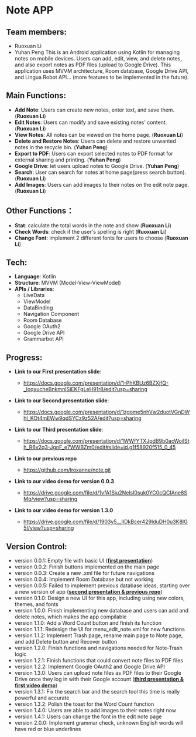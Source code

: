 # Note APP 
## Team members: 
- Ruoxuan Li
- Yuhan Peng
This is an Android application using Kotlin for managing notes on mobile devices. Users can add, edit, view, and delete notes, and also export notes as PDF files (upload to Google Drive). This application uses MVVM architecture, Room database, Google Drive API, and Lingua Robot API... (more features to be implemented in the future).
## Main Functions:
- **Add Note**: Users can create new notes, enter text, and save them. (**Ruoxuan Li**)
- **Edit Notes**: Users can modify and save existing notes' content. (**Ruoxuan Li**)
- **View Notes**: All notes can be viewed on the home page. (**Ruoxuan Li**)
- **Delete and Restore Notes**: Users can delete and restore unwanted notes in the recycle bin. (**Yuhan Peng**)
- **Export to PDF**: Users can export selected notes to PDF format for external sharing and printing. (**Yuhan Peng**)
- **Google Drive**: let users upload notes to Google Drive. (**Yuhan Peng**)
- **Search**: User can search for notes at home page(press search button). (**Ruoxuan Li**)
- **Add Images**: Users can add images to their notes on the edit note page. (**Ruoxuan Li**)

## Other Functions：
- **Stat**: calculate the total words in the note and show  (**Ruoxuan Li**)
- **Check Words**: check if the user's spelling is right (**Ruoxuan Li**)
- **Change Font**: implement 2 different fonts for users to choose (**Ruoxuan Li**)

## Tech:

- **Language**: Kotlin
- **Structure**: MVVM (Model-View-ViewModel)
- **APIs / Libraries**:
  - LiveData
  - ViewModel
  - DataBinding
  - Navigation Component
  - Room Database
  - Google OAuth2
  - Google Drive API
  - Grammarbot API

## Progress:
- **Link to our First presentation slide**:
    - https://docs.google.com/presentation/d/1-PhKBUz6BZXjfQ-_IoqxucheBnkmnISiEKFgLeH91r8/edit?usp=sharing

- **Link to our Second presentation slide**:
    - https://docs.google.com/presentation/d/1zgome5nhVw2duotVGnDWhl_KOt4mEWw9qdSYCz9z52A/edit?usp=sharing

- **Link to our Third presentation slide**:
    - https://docs.google.com/presentation/d/1WWfYTXJpdB9b0acWoilSth_R6v2q3-JgnF_e7WWBZm0/edit#slide=id.g1f58920f515_0_45

- **Link to our previous repo**
    - https://github.com/lroxanne/note.git

- **Link to our video demo for version 0.0.3**
    - https://drive.google.com/file/d/1vfA1Siu2NelsI0suk0YC0cQCIAne8SMq/view?usp=sharing

- **Link to our video demo for version 1.3.0**
    - https://drive.google.com/file/d/1903y5__lIDkBcer429IduDH0u3K8lG5I/view?usp=sharing

## Version Control:
- version 0.0.1: Empty file with basic UI (<ins>**first presentation**</ins>)
- version 0.0.2: Finish buttons implemented on the main page
- version 0.0.3: Create a new .xml file for future navigations
- version 0.0.4: Implement Room Database but not working
- version 0.0.5: Failed to implement previous database ideas, starting over a new version of app (<ins>**second presentation & previous repo**</ins>)
- version 0.1.0: Design a new UI for this app, including using new colors, themes, and fonts
- version 1.0.0: Finish implementing new database and users can add and delete notes, which makes the app compilable
- version 1.1.0: Add a Word Count button and finish its function
- version 1.1.1: Redesign the UI for menu_edit_note.xml for new functions
- version 1.1.2: Implement Trash page, rename main page to Note page, and add Delete button and Recover button
- version 1.2.0: Finish functions and navigations needed for Note-Trash logic
- version 1.2.1: Finish functions that could convert note files to PDF files
- version 1.2.2: Implement Google OAuth2 and Google Drive API
- version 1.3.0: Users can upload note files as PDF files to their Google Drive once they log in with their Google account (<ins>**third presentation & first video demo**</ins>)
- version 1.3.1: Fix the search bar and the search tool this time is really powerful and accurate
- version 1.3.2: Polish the toast for the Word Count function
- version 1.4.0: Users are able to add images to their notes right now
- version 1.4.1: Users can change the font in the edit note page
- version 2.0.0: Implement grammar check, unknown English words will have red or blue underlines
